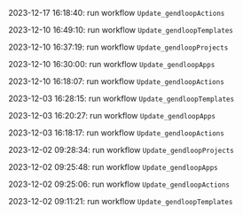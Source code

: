 2023-12-17 16:18:40: run workflow `Update_gendloopActions` 

2023-12-10 16:49:10: run workflow `Update_gendloopTemplates` 

2023-12-10 16:37:19: run workflow `Update_gendloopProjects` 

2023-12-10 16:30:00: run workflow `Update_gendloopApps` 

2023-12-10 16:18:07: run workflow `Update_gendloopActions` 

2023-12-03 16:28:15: run workflow `Update_gendloopTemplates` 

2023-12-03 16:20:27: run workflow `Update_gendloopApps` 

2023-12-03 16:18:17: run workflow `Update_gendloopActions` 

2023-12-02 09:28:34: run workflow `Update_gendloopProjects` 

2023-12-02 09:25:48: run workflow `Update_gendloopApps` 

2023-12-02 09:25:06: run workflow `Update_gendloopActions` 

2023-12-02 09:11:21: run workflow `Update_gendloopTemplates` 



